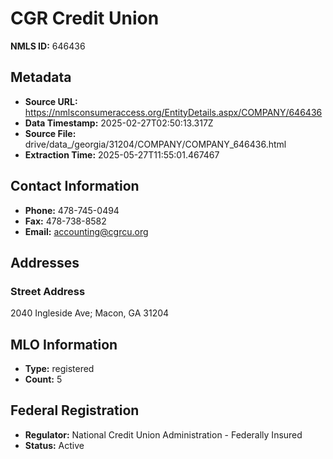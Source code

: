 # CGR Credit Union

**NMLS ID:** 646436

## Metadata
- **Source URL:** https://nmlsconsumeraccess.org/EntityDetails.aspx/COMPANY/646436
- **Data Timestamp:** 2025-02-27T02:50:13.317Z
- **Source File:** drive/data_/georgia/31204/COMPANY/COMPANY_646436.html
- **Extraction Time:** 2025-05-27T11:55:01.467467

## Contact Information
- **Phone:** 478-745-0494
- **Fax:** 478-738-8582
- **Email:** accounting@cgrcu.org

## Addresses
### Street Address
2040 Ingleside Ave; Macon, GA 31204

## MLO Information
- **Type:** registered
- **Count:** 5

## Federal Registration
- **Regulator:** National Credit Union Administration - Federally Insured
- **Status:** Active
